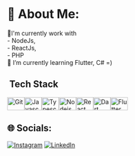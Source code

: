 <!--
**eduardoribeiro17/eduardoribeiro17** is a ✨ _special_ ✨ repository because its `README.md` (this file) appears on your GitHub profile.
-->

# 💫 About Me:
🔭I'm currently work with <br> - NodeJs, <br> - ReactJs, <br> - PHP <br>🌱 I’m currently learning Flutter, C# =)

## &nbsp;Tech Stack
<div style ="display: flex;">
  <img src="https://cdn.jsdelivr.net/gh/devicons/devicon/icons/git/git-original.svg" alt="Git" height="30" width="40"/>
  <img src="https://cdn.jsdelivr.net/gh/devicons/devicon/icons/javascript/javascript-original.svg" alt="Javascript" height="30" width="40" />
  <img src="https://cdn.jsdelivr.net/gh/devicons/devicon/icons/typescript/typescript-original.svg" alt="Typescript" height="30" width="40" />
  <img src="https://cdn.jsdelivr.net/gh/devicons/devicon/icons/nodejs/nodejs-original.svg" alt="Nodejs" height="30" width="40"/>
  <img src="https://cdn.jsdelivr.net/gh/devicons/devicon/icons/react/react-original.svg" alt="React" height="30" width="40"/>
  <img src="https://cdn.jsdelivr.net/gh/devicons/devicon/icons/dart/dart-original.svg" alt="Dart" height="30" width="40" />
  <img src="https://cdn.jsdelivr.net/gh/devicons/devicon/icons/flutter/flutter-original.svg" alt="Flutter" height="30" width="40"/>
</div>

## 🌐 Socials:
[![Instagram](https://img.shields.io/badge/Instagram-%23E4405F.svg?logo=Instagram&logoColor=white)](https://instagram.com/https://www.instagram.com/eduardoribeiro17/) [![LinkedIn](https://img.shields.io/badge/LinkedIn-%230077B5.svg?logo=linkedin&logoColor=white)](https://linkedin.com/in/https://www.linkedin.com/in/edu-ribeiro/) 

